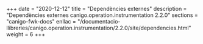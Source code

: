 +++
date        = "2020-12-12"
title       = "Dependències externes"
description = "Dependències externes canigo.operation.instrumentation 2.2.0"
sections    = "canigo-fwk-docs"
enllac		= "/documentacio-llibreries/canigo.operation.instrumentation/2.2.0/site/dependencies.html"
weight		= 6
+++
